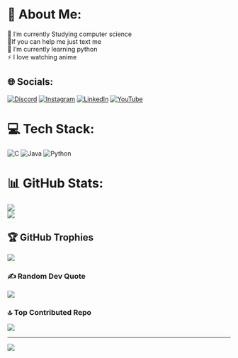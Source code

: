 # 💫 About Me:
🔭 I’m currently Studying computer science <br>🤝If you can help me just text me<br>🌱 I’m currently learning python<br>⚡ I love watching anime


## 🌐 Socials:
[![Discord](https://img.shields.io/badge/Discord-%237289DA.svg?logo=discord&logoColor=white)](https://discord.gg/470316166192168960) [![Instagram](https://img.shields.io/badge/Instagram-%23E4405F.svg?logo=Instagram&logoColor=white)](https://instagram.com/@z_nothing_1) [![LinkedIn](https://img.shields.io/badge/LinkedIn-%230077B5.svg?logo=linkedin&logoColor=white)](https://linkedin.com/in/Zeyad-Emad) [![YouTube](https://img.shields.io/badge/YouTube-%23FF0000.svg?logo=YouTube&logoColor=white)](https://youtube.com/@@nothinggamer) 

# 💻 Tech Stack:
![C](https://img.shields.io/badge/c-%2300599C.svg?style=for-the-badge&logo=c&logoColor=white) ![Java](https://img.shields.io/badge/java-%23ED8B00.svg?style=for-the-badge&logo=openjdk&logoColor=white) ![Python](https://img.shields.io/badge/python-3670A0?style=for-the-badge&logo=python&logoColor=ffdd54)
# 📊 GitHub Stats:
![](https://github-readme-stats.vercel.app/api?username=0ZeYaD0&theme=dark&hide_border=false&include_all_commits=true&count_private=false)<br/>
![](https://github-readme-streak-stats.herokuapp.com/?user=0ZeYaD0&theme=dark&hide_border=false)<br/>


## 🏆 GitHub Trophies
![](https://github-profile-trophy.vercel.app/?username=0ZeYaD0&theme=date_night&no-frame=false&no-bg=true&margin-w=4)

### ✍️ Random Dev Quote
![](https://quotes-github-readme.vercel.app/api?type=horizontal&theme=radical)

### 🔝 Top Contributed Repo
![](https://github-contributor-stats.vercel.app/api?username=0ZeYaD0&limit=5&theme=dark&combine_all_yearly_contributions=true)

---
[![](https://visitcount.itsvg.in/api?id=0ZeYaD0&icon=6&color=13)](https://visitcount.itsvg.in)

<!-- Proudly created with GPRM ( https://gprm.itsvg.in ) -->
